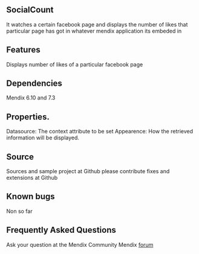 ## SocialCount
It watches a certain facebook page and displays the number of likes that particular page has got in whatever mendix application its embeded in

## Features
Displays number of likes of a particular facebook page

## Dependencies
Mendix 6.10 and 7.3

## Properties.

Datasource: The context attribute to be set
Appearence: How the retrieved information will be displayed.

## Source

Sources and sample project at Github
please contribute fixes and extensions at
Github

## Known bugs

Non so far

## Frequently Asked Questions

Ask your question at the Mendix Community Mendix <a href="https://forum.mendixcloud.com/index4.html">forum</a>